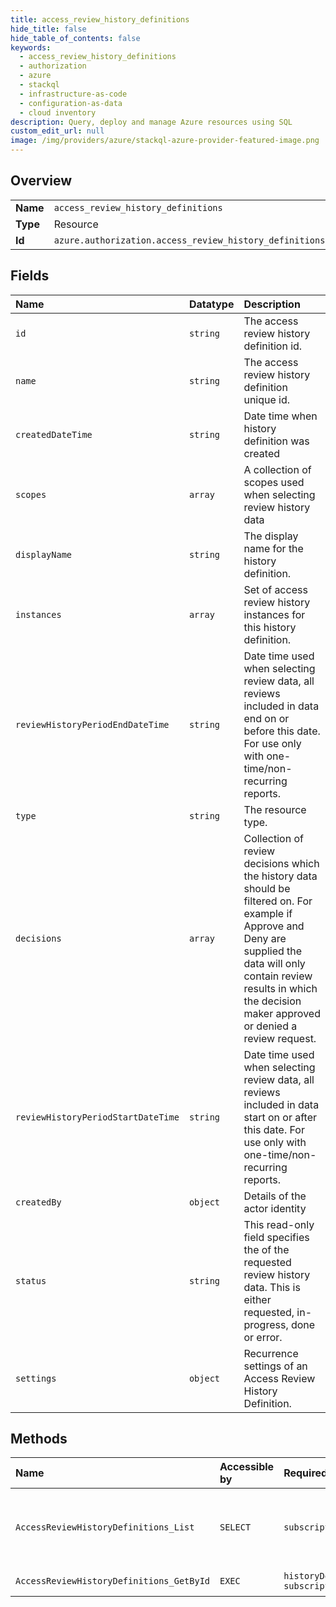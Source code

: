 ```yaml
---
title: access_review_history_definitions
hide_title: false
hide_table_of_contents: false
keywords:
  - access_review_history_definitions
  - authorization
  - azure    
  - stackql
  - infrastructure-as-code
  - configuration-as-data
  - cloud inventory
description: Query, deploy and manage Azure resources using SQL
custom_edit_url: null
image: /img/providers/azure/stackql-azure-provider-featured-image.png
---
```

  
    

## Overview
<table><tbody>
<tr><td><b>Name</b></td><td><code>access_review_history_definitions</code></td></tr>
<tr><td><b>Type</b></td><td>Resource</td></tr>
<tr><td><b>Id</b></td><td><code>azure.authorization.access_review_history_definitions</code></td></tr>
</tbody></table>

## Fields
| Name | Datatype | Description |
|:-----|:---------|:------------|
| `id` | `string` | The access review history definition id. |
| `name` | `string` | The access review history definition unique id. |
| `createdDateTime` | `string` | Date time when history definition was created |
| `scopes` | `array` | A collection of scopes used when selecting review history data |
| `displayName` | `string` | The display name for the history definition. |
| `instances` | `array` | Set of access review history instances for this history definition. |
| `reviewHistoryPeriodEndDateTime` | `string` | Date time used when selecting review data, all reviews included in data end on or before this date. For use only with one-time/non-recurring reports. |
| `type` | `string` | The resource type. |
| `decisions` | `array` | Collection of review decisions which the history data should be filtered on. For example if Approve and Deny are supplied the data will only contain review results in which the decision maker approved or denied a review request. |
| `reviewHistoryPeriodStartDateTime` | `string` | Date time used when selecting review data, all reviews included in data start on or after this date. For use only with one-time/non-recurring reports. |
| `createdBy` | `object` | Details of the actor identity |
| `status` | `string` | This read-only field specifies the of the requested review history data. This is either requested, in-progress, done or error. |
| `settings` | `object` | Recurrence settings of an Access Review History Definition. |
## Methods
| Name | Accessible by | Required Params | Description |
|:-----|:--------------|:----------------|:------------|
| `AccessReviewHistoryDefinitions_List` | `SELECT` | `subscriptionId` | Lists the accessReviewHistoryDefinitions available from this provider, definition instances are only available for 30 days after creation. |
| `AccessReviewHistoryDefinitions_GetById` | `EXEC` | `historyDefinitionId, subscriptionId` | Get access review history definition by definition Id |
